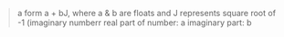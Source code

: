 >a form a + bJ, where a & b are floats and J represents square root of -1 (imaginary numberr
>real part of number: a
>imaginary part: b
>